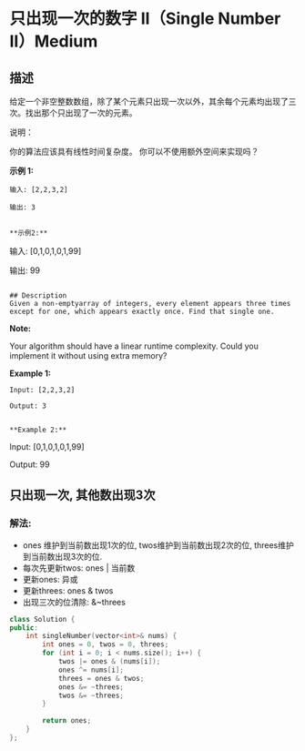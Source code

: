 # 只出现一次的数字 II（Single Number II）Medium
## 描述
给定一个非空整数数组，除了某个元素只出现一次以外，其余每个元素均出现了三次。找出那个只出现了一次的元素。

说明：

你的算法应该具有线性时间复杂度。 你可以不使用额外空间来实现吗？

**示例 1:**
```
输入: [2,2,3,2]

输出: 3


**示例2:**
```
输入: [0,1,0,1,0,1,99]

输出: 99
```

## Description
Given a non-emptyarray of integers, every element appears three times except for one, which appears exactly once. Find that single one.
```
**Note:**


Your algorithm should have a linear runtime complexity. Could you implement it without using extra memory?

**Example 1:**
```
Input: [2,2,3,2]

Output: 3


**Example 2:**
```
Input: [0,1,0,1,0,1,99]

Output: 99


## 只出现一次, 其他数出现3次
### 解法:
- ones 维护到当前数出现1次的位, twos维护到当前数出现2次的位, threes维护到当前数出现3次的位.
- 每次先更新twos: ones | 当前数
- 更新ones: 异或
- 更新threes: ones & twos
- 出现三次的位清除: &~threes

```c++
class Solution {
public:
    int singleNumber(vector<int>& nums) {
        int ones = 0, twos = 0, threes;
        for (int i = 0; i < nums.size(); i++) {
            twos |= ones & (nums[i]);
            ones ^= nums[i];
            threes = ones & twos;
            ones &= ~threes;
            twos &= ~threes;
        }
        
        return ones;
    }
};
```